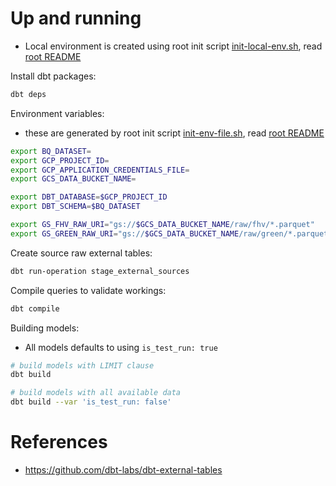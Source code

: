# Up and running
- Local environment is created using root init script [init-local-env.sh](/init-local-env.sh), read [root README](/README.md)

Install dbt packages:
```bash
dbt deps
```

Environment variables:
- these are generated by root init script [init-env-file.sh](/init-env-file.sh), read [root README](/README.md)
```bash
export BQ_DATASET=
export GCP_PROJECT_ID=
export GCP_APPLICATION_CREDENTIALS_FILE=
export GCS_DATA_BUCKET_NAME=

export DBT_DATABASE=$GCP_PROJECT_ID
export DBT_SCHEMA=$BQ_DATASET

export GS_FHV_RAW_URI="gs://$GCS_DATA_BUCKET_NAME/raw/fhv/*.parquet"
export GS_GREEN_RAW_URI="gs://$GCS_DATA_BUCKET_NAME/raw/green/*.parquet"
```

Create source raw external tables:
```bash
dbt run-operation stage_external_sources
```

Compile queries to validate workings:
```bash
dbt compile
```

Building models:
- All models defaults to using `is_test_run: true`
```bash
# build models with LIMIT clause
dbt build

# build models with all available data
dbt build --var 'is_test_run: false'
```

# References
- https://github.com/dbt-labs/dbt-external-tables
